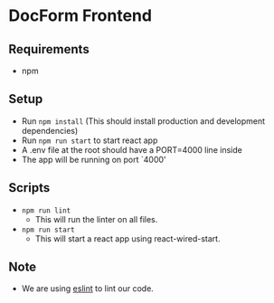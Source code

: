 # DocForm Frontend

## Requirements

- npm

## Setup

- Run `npm install` (This should install production and development dependencies)
- Run `npm run start` to start react app
- A .env file at the root should have a PORT=4000 line inside
- The app will be running on port `4000'

## Scripts

- `npm run lint`
  - This will run the linter on all files.
- `npm run start`
  - This will start a react app using react-wired-start.

## Note

- We are using [eslint](https://eslint.org/) to lint our code.

